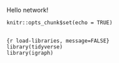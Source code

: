 Hello network!

```{r setup, include=FALSE}
knitr::opts_chunk$set(echo = TRUE)


{r load-libraries, message=FALSE}
library(tidyverse)
library(igraph)
```
